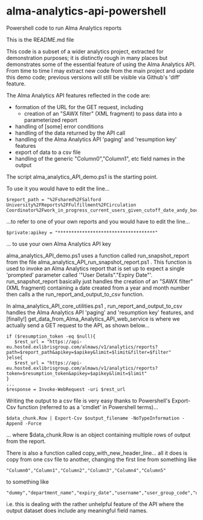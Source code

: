 # alma-analytics-api-powershell

Powershell code to run Alma Analytics reports

This is the README.md file


This code is a subset of a wider analytics project, extracted for demonstration purposes; it is distinctly rough in many places but demonstrates some of the essential feature of using the Alma Analytics API.  From time to time I may extract new code from the main project and update this demo code; previous versions will still be visible via Github's 'diff' feature.

The Alma Analytics API features reflected in the code are:
- formation of the URL for the GET request, including
  - creation of an "SAWX filter" (XML fragment) to pass data into a parameterized report
- handling of [some] error conditions
- handling of the data returned by the API call
- handling of the Alma Analytics API 'paging' and 'resumption key' features
- export of data to a csv file
- handling of the generic "Column0","Column1", etc field names in the output


The script alma_analytics_API_demo.ps1 is the starting point.

To use it you would have to edit the line...
```
$report_path = "%2Fshared%2FSalford University%2FReports%2FFulfillment%2FCirculation Coordinator%2Fwork_in_progress_current_users_given_cutoff_date_andy_bourne"
```
...to refer to one of your own reports and you would have to edit the line...
```
$private:apikey = "************************************"
```
... to use your own Alma Analytics API key

alma_analytics_API_demo.ps1 uses a function called run_snapshot_report from the file alma_analytics_API_run_snapshot_report.ps1 . 
This function is used to invoke an Alma Analytics report that is set up to expect a single 'prompted' parameter called '"User Details"."Expiry Date"'. 
run_snapshot_report basically just handles the creation of an "SAWX filter" (XML fragment) containing a date created from a year and month number then calls a the run_report_and_output_to_csv  function.

In alma_analytics_API_core_utilities.ps1 ,
run_report_and_output_to_csv  handles the Alma Analytics API 'paging' and 'resumption key' features, and
[finally!] get_data_from_Alma_Analytics_API_web_service is where we actually send a GET request to the API, as shown below...
```
if ($resumption_token -eq $null){
   $rest_url = "https://api-eu.hosted.exlibrisgroup.com/almaws/v1/analytics/reports?path=$report_path&apikey=$apikey&limit=$limit&filter=$filter"
}else{
   $rest_url = "https://api-eu.hosted.exlibrisgroup.com/almaws/v1/analytics/reports?token=$resumption_token&apikey=$apikey&limit=$limit"
}
...
$response = Invoke-WebRequest -uri $rest_url
```

Writing the output to a csv file is very easy thanks to Powershell's Export-Csv function (referred to as a 'cmdlet' in Powershell terms)...
```
$data_chunk.Row | Export-Csv $output_filename -NoTypeInformation -Append -Force
```
... where $data_chunk.Row is an object containing multiple rows of output from the report.


There is also a function called copy_with_new_header_line...
all it does is copy from one csv file to another, changing the first line from something like
```
"Column0","Column1","Column2","Column3","Column4","Column5"
```
to something like
```
"dummy","department_name","expiry_date","username","user_group_code","user_group_name"
```
i.e. this is dealing with the rather unhelpful feature of the API where the output dataset does include any meaningful field names.



